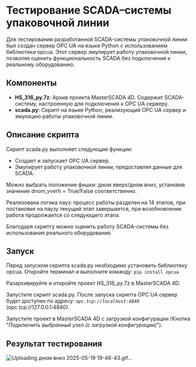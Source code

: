# Тестирование SCADA–системы упаковочной линии

Для тестирования разработанной SCADA-системы упаковочной линии был создан сервер OPC UA на языке Python с использованием библиотеки opcua. Этот сервер эмулирует работу упаковочной линии, позволяя оценить функциональность SCADA без подключения к реальному оборудованию.

## Компоненты
- **HS_316_py.7z**: Архив проекта MasterSCADA 4D. Содержит SCADA-систему, настроенную для подключения к OPC UA серверу.
- **scada.py**: Скрипт на языке Python, реализующий OPC UA сервер и эмуляцию работы упаковочной линии.


## Описание скрипта
Скрипт scada.py выполняет следующие функции:
- Создает и запускает OPC UA сервер.
- Эмулирует работу упаковочной линии, предоставляя данные для SCADA.

Можно выбрать положение фишки: дном вверх/дном вниз, установив значение dnom_vverh = True/False соответственно.

Реализована логика пауз: процесс работы разделен на 14 этапов, при постановке на паузу текущий этап завершается, при возобновлении работа продолжается со следующего этапа.

Благодаря скрипту можно оценить работу SCADA-системы без использования реального оборудования.

## Запуск
Перед запуском скрипта scada.py необходимо установить библиотеку opcua. Откройте терминал и выполните команду:
`pip install opcua`

Разархивируйте и откройте проект HS_316_py.7z в MasterSCADA 4D.

Запустите скрипт scada.py.
После запуска скрипта OPC UA сервер будет доступен по адресу: *`opc.tcp://localhost:4840`* (opc.tcp://127.0.0.1:4840).

Запустите проект в MasterSCADA 4D с загрузкой конфигурации (Кнопка "*Подключить выбранный узел (с загрузкой конфигурации)*").


## Результат тестирования
![Uploading дном вниз 2025-05-19 19-46-43.gif…]()

